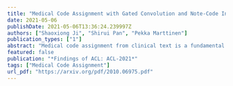 ```yaml
---
title: "Medical Code Assignment with Gated Convolution and Note-Code Interaction"
date: 2021-05-06
publishDate: 2021-05-06T13:36:24.239997Z
authors: ["Shaoxiong Ji", "Shirui Pan", "Pekka Marttinen"]
publication_types: ["1"]
abstract: "Medical code assignment from clinical text is a fundamental task in clinical information system management. As medical notes are typically lengthy and the medical coding system's code space is large, this task is a long-standing challenge. Recent work applies deep neural network models to encode the medical notes and assign medical codes to clinical documents. However, these methods are still ineffective as they do not fully encode and capture the lengthy and rich semantic information of medical notes nor explicitly exploit the interactions between the notes and codes. We propose a novel method, gated convolutional neural networks, and a note-code interaction (GatedCNN-NCI), for automatic medical code assignment to overcome these challenges. Our methods capture the rich semantic information of the lengthy clinical text for better representation by utilizing embedding injection and gated information propagation in the medical note encoding module. With a novel note-code interaction design and a graph message passing mechanism, we explicitly capture the underlying dependency between notes and codes, enabling effective code prediction. A weight sharing scheme is further designed to decrease the number of trainable parameters. Empirical experiments on real-world clinical datasets show that our proposed model outperforms state-of-the-art models in most cases, and our model size is on par with light-weighted baselines. ."
featured: false
publication: "*Findings of ACL: ACL-2021*"
tags: ["Medical Code Assignment"]
url_pdf: "https://arxiv.org/pdf/2010.06975.pdf"
---
```

